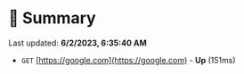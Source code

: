 # 📖 Summary
Last updated: **6/2/2023, 6:35:40 AM**

- `GET` [https://google.com](https://google.com) - **Up** (151ms)
